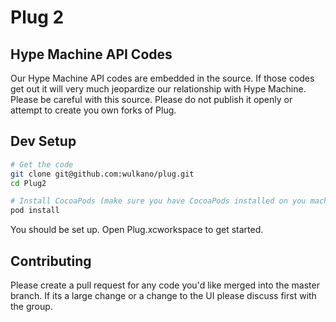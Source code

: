 # Plug 2

## Hype Machine API Codes

Our Hype Machine API codes are embedded in the source. If those codes get out it will very much jeopardize our relationship with Hype Machine. Please be careful with this source. Please do not publish it openly or attempt to create you own forks of Plug.

## Dev Setup

```sh
# Get the code
git clone git@github.com:wulkano/plug.git
cd Plug2

# Install CocoaPods (make sure you have CocoaPods installed on you machine https://cocoapods.org/)
pod install
```

You should be set up. Open Plug.xcworkspace to get started.

## Contributing

Please create a pull request for any code you'd like merged into the master branch. If its a large change or a change to the UI please discuss first with the group.

